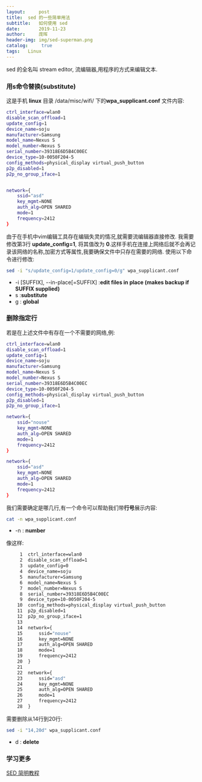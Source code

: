 ```yaml
---
layout:     post
title:	sed 的一些简单用法
subtitle:   如何使用 sed
date:       2019-11-23
author: 	庞晖
header-img: img/sed-superman.png
catalog: 	 true
tags: 	Linux
---
```


sed 的全名叫 stream editor, 流编辑器,用程序的方式来编辑文本.
### 用s命令替换(substitute)
这是手机 **linux** 目录 /data/misc/wifi/ 下的**wpa_supplicant.conf** 文件内容:
```bash
ctrl_interface=wlan0
disable_scan_offload=1
update_config=1
device_name=soju
manufacturer=Samsung
model_name=Nexus S
model_number=Nexus S
serial_number=39318E6D5B4C00EC
device_type=10-0050F204-5
config_methods=physical_display virtual_push_button
p2p_disabled=1
p2p_no_group_iface=1


network={
	ssid="asd"
	key_mgmt=NONE
	auth_alg=OPEN SHARED
	mode=1
	frequency=2412
}
```
由于在手机中vim编辑工具存在编辑失灵的情况,就需要流编辑器直接修改.
我需要修改第3行 **update_config=1**, 将其值改为 **0**.这样手机在连接上网络后就不会再记录该网络的名称,加密方式等属性,我要确保文件中只存在需要的网络.
使用以下命令进行修改:
```bash
sed -i "s/update_config=1/update_config=0/g" wpa_supplicant.conf
```
* -i [SUFFIX], --in-place[=SUFFIX] :**edit files in place (makes backup if SUFFIX supplied)**
* s :**substitute**
* g : **global**

### 删除指定行
若是在上述文件中有存在一个不需要的网络,例:
```bash
ctrl_interface=wlan0
disable_scan_offload=1
update_config=1
device_name=soju
manufacturer=Samsung
model_name=Nexus S
model_number=Nexus S
serial_number=39318E6D5B4C00EC
device_type=10-0050F204-5
config_methods=physical_display virtual_push_button
p2p_disabled=1
p2p_no_group_iface=1

network={
	ssid="nouse"
	key_mgmt=NONE
	auth_alg=OPEN SHARED
	mode=1
	frequency=2412
}

network={
	ssid="asd"
	key_mgmt=NONE
	auth_alg=OPEN SHARED
	mode=1
	frequency=2412
}
```
我们需要确定是哪几行,有一个命令可以帮助我们带**行号**展示内容:
```bash
cat -n wpa_supplicant.conf
```
* -n : **number**

像这样:
```bash
     1	ctrl_interface=wlan0
     2	disable_scan_offload=1
     3	update_config=0
     4	device_name=soju
     5	manufacturer=Samsung
     6	model_name=Nexus S
     7	model_number=Nexus S
     8	serial_number=39318E6D5B4C00EC
     9	device_type=10-0050F204-5
    10	config_methods=physical_display virtual_push_button
    11	p2p_disabled=1
    12	p2p_no_group_iface=1
    13	
    14	network={
    15		ssid="nouse"
    16		key_mgmt=NONE
    17		auth_alg=OPEN SHARED
    18		mode=1
    19		frequency=2412
    20	}
    21	
    22	network={
    23		ssid="asd"
    24		key_mgmt=NONE
    25		auth_alg=OPEN SHARED
    26		mode=1
    27		frequency=2412
    28	}
```
需要删除从14行到20行:
```bash
sed -i "14,20d" wpa_supplicant.conf
```
* d : **delete**


### 学习更多
[SED 简明教程](https://coolshell.cn/articles/9104.html)